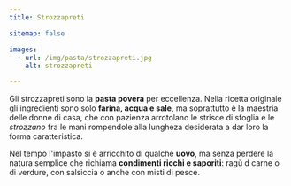 ```yaml
---
title: Strozzapreti

sitemap: false

images:
  - url: /img/pasta/strozzapreti.jpg
    alt: strozzapreti 

---
```


Gli strozzapreti sono la **pasta povera** per eccellenza. Nella ricetta originale gli ingredienti sono solo **farina, acqua e sale**, ma soprattutto è la maestria delle donne di casa, che con pazienza arrotolano le strisce di sfoglia e le *strozzano* fra le mani rompendole alla lungheza desiderata a dar loro la forma caratteristica.

Nel tempo l'impasto si è arricchito di qualche **uovo**, ma senza perdere la natura semplice che richiama **condimenti ricchi e saporiti**: ragù d carne o di verdure, con salsiccia o anche con misti di pesce.
